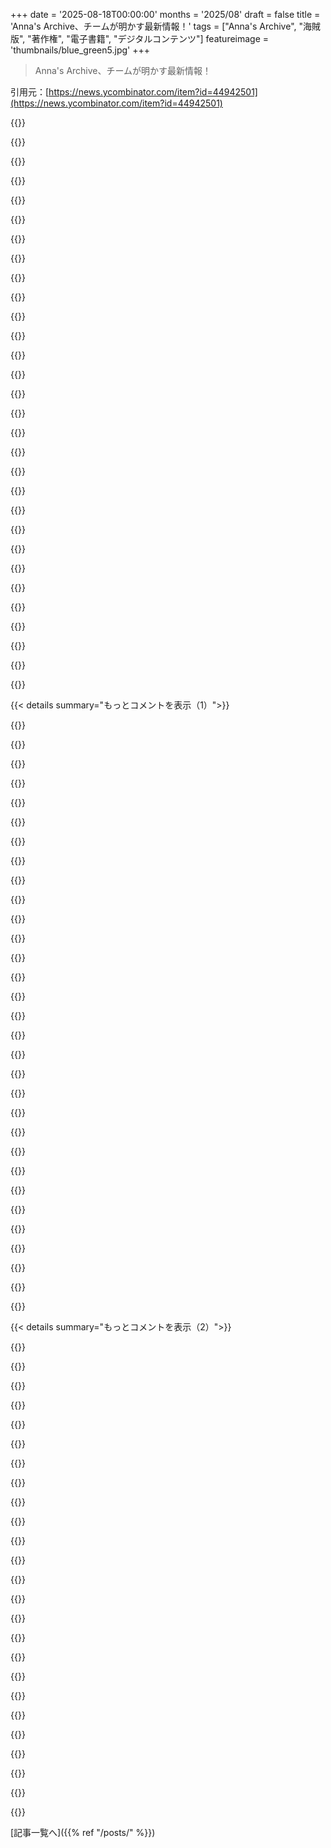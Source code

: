+++
date = '2025-08-18T00:00:00'
months = '2025/08'
draft = false
title = 'Anna's Archive、チームが明かす最新情報！'
tags = ["Anna's Archive", "海賊版", "著作権", "電子書籍", "デジタルコンテンツ"]
featureimage = 'thumbnails/blue_green5.jpg'
+++

> Anna's Archive、チームが明かす最新情報！

引用元：[https://news.ycombinator.com/item?id=44942501](https://news.ycombinator.com/item?id=44942501)




{{<matomeQuote body="俺はAnna’s Archiveで読む本を選んで、readComicsOnlineでコミックを選んでるよ。地元の実店舗で、オンラインで見つけた最高の作品を買うんだ。店員さんには、誰も知らないようなニッチな作品を探してもらうから、頭を抱えさせることもあるけどね。これって俺が例外なのかな？でも、こういうサービスがあるおかげで、選択の自由が守られてると思うな。" userName="lolive" createdAt="2025/08/18 18:55:41" color="#ff5733">}}




{{<matomeQuote body="＞俺って例外なのかな？<br>うん、君は例外だと思うよ、ごめん。確かなデータは永遠に得られないけど、多くの消費者は、すでに手に入れられるものをわざわざお金を出して買うほど強いモラルは持ってないと思うな。一部の特別な本は別だけどね。このシステムだとクリエイターは人気投票になりがちだし。俺は海賊版が売上減にならないって話は信じないよ、もちろん影響はあるに決まってる。" userName="Wowfunhappy" createdAt="2025/08/18 19:17:19" color="#ff5c5c">}}




{{<matomeQuote body="＞俺って例外なのかな？<br>数年前、あるインディーゲームの開発を追ってたんだ。開発者はDRMフリーにしたかった。オンライン機能もあったんだけど、アカウント数が売上を劇的に上回ってて驚いたよ。開発者のアップデートは、新機能の話から「ゲームを買ってくれ」という嘆願に変わっていって。結局、人気はあったけど海賊版が広まりすぎて、誰も買わないから開発を諦めざるを得なかったんだ。海賊版の話が出るたびに正当化する人がいるけど、結局みんなタダで欲しいからやってるだけだと思うよ。" userName="Aurornis" createdAt="2025/08/18 21:19:04" color="#38d3d3">}}




{{<matomeQuote body="難しいのは、海賊版がどれだけ実際の売上を奪っているのかを割り出すことだよね。業界は「100%奪っている」って主張するけど、それはバカげてる。でも0%以上なのは確かだね。インディーゲームの件では、タダなら遊ぶけどお金は払わないっていう人がたくさんいたんだろうな。DRMを付けても、そういう人たちは去っていくだけで、ゲームの評判も落ちるだけかもしれない。でも、数百本の正規版の売上と引き換えにBuzzを失うのが割に合うかは微妙だよね。Xbox Game Passみたいなサービスが、この問題の解決策になるかもしれないな。音楽ストリーミングみたいに、ゲーム業界でも海賊版を減らす効果があるかもね。ただ、それが平均的なゲームスタジオにとって経済的に成り立つかはまた別の話だけどね。ちなみに俺は何も海賊版は使ってないから、正当化する必要はないよ。" userName="kemayo" createdAt="2025/08/18 23:02:17" color="#38d3d3">}}




{{<matomeQuote body="＞多くの消費者は、すでに手に入れられるものをわざわざお金を出して買うほど強いモラルは持ってないと思うな。<br>それってゼロサム思考じゃない？図書館にも同じ理由で反対するの？物事をアクセスしやすくすることで、かえってその良いものの市場全体が拡大することもあるんだよ。読書する人が増えれば、本の市場も育つでしょ。" userName="vsri" createdAt="2025/08/18 20:16:16" color="#38d3d3">}}




{{<matomeQuote body="＞図書館にも同じ理由で反対するの？<br>いや、図書館は本を買わなきゃいけないから違うよ！たくさんの人が本を借りれば、図書館はもっと本を買う必要があるでしょ！確かに、著者の収入が減る可能性はあるけど、読者の数と著者が報酬を得ることの間には明確な関係があるよ。だから、Internet Archiveの貸出図書館は素晴らしいと思ったんだ。でも、結局訴えられちゃったのは本当に残念だね。" userName="Wowfunhappy" createdAt="2025/08/18 20:21:35" color="#785bff">}}




{{<matomeQuote body="俺はAnna’s Archiveからダウンロードした後に本を買うことはないよ。でも、それって間違った質問だと思うんだ。なんでほとんどの本がDRMフリーじゃないの？って聞くべきだよ。「海賊版」の本をダウンロードする主な理由は、正規版にある煩わしい障壁を全部取り除いてくれるからさ。つまり、より良い製品なんだよ。" userName="glimshe" createdAt="2025/08/18 19:38:45" color="#38d3d3">}}




{{<matomeQuote body="https://gizmodo.com/the-eu-suppressed-a-300-page-study-that-...<br>上記の記事から：<br>「オランダのEcory社は、著作権侵害の影響を数ヶ月間調査するよう委託され、2015年5月にEUに304ページにわたる報告書を提出した。その報告書は、『一般的に、結果はオンライン著作権侵害による売上減の確固たる統計的証拠を示していない。これは海賊版が全く影響しないという意味ではなく、統計分析がその影響を十分に信頼性をもって証明できないというだけである』と結論付けた。<br>この報告書は、違法なダウンロードやストリーミングが、実際には合法的なゲームの売上を押し上げる可能性すらあると指摘している。報告書が見つけた唯一の負の関連性は、大作映画だけだった。『結果は40％の置き換え率を示しており、最近のトップ映画が10本違法に視聴されるごとに、合法的に消費される映画が4本減ることを意味する』」" userName="ZunarJ5" createdAt="2025/08/18 19:22:43" color="#785bff">}}




{{<matomeQuote body="論理的に考えてみれば、Anna’s Archiveに本をアップロードするには、まず誰かがその本を買う必要があったってことだよね。" userName="bawolff" createdAt="2025/08/18 21:42:17" color="">}}




{{<matomeQuote body="「証拠なし＝存在せず」じゃないよ。300ページの報告書は読めないけど、結論には「オンライン著作権侵害が正規取引に与える全体的な影響は、明確な結果が出てない」って書いてあるね。特にゲームは、違法ダウンロードが正規販売を増やす可能性もあるって言うけど、無料ゲームも含まれるし誤差の範囲内。説得力ないよ。そもそも、どれだけ著作権侵害があるか、侵害がなかった場合の売上を正確に測るなんて無理だよ。良いデータなんて出ないと思う。" userName="Wowfunhappy" createdAt="2025/08/18 19:47:42" color="#ff5c5c">}}




{{<matomeQuote body="そうだね。でも図書館は人気がある本はたくさん買うけど、Anna’s Archiveは1冊で済んじゃうじゃん。それじゃあ著者にとって持続可能じゃないよ。僕はInternet Archiveのアプローチは好きだったんだけどね！Anna’s Archiveがやってることとは全然違うと思うな。" userName="Wowfunhappy" createdAt="2025/08/18 21:44:29" color="">}}




{{<matomeQuote body="他の意見は置いといてさ…。<br>「消費者ボイコットは、消費者が製品やサービスを諦めるっていう犠牲が伴うべきだ」っていう考え、どうしてそう思うのか純粋に知りたいな。ボイコットってことは、もう売上はゼロでしょ？お金は一切支払われないわけだし。その後で何が問題なの？一番大事なお金の問題は、最初から決まってることじゃん。" userName="skeaker" createdAt="2025/08/18 19:38:29" color="">}}




{{<matomeQuote body="ちょっとついていけないな。Anna’s Archiveにはレコメンドエンジンなんてないよね？Anna’s Archiveからたくさんの本をダウンロードして読んで、もしすごく気に入った本があったら、地元書店で買うってこと？" userName="dfxm12" createdAt="2025/08/18 19:39:21" color="">}}




{{<matomeQuote body="開発者が気にするのは売上とか経済的なことだけじゃないよ。自分の作品をコントロールしたい人もいるし、たとえ売上が減らなくても、ゲームを著作権侵害されたら不快に思うはずだ。多くのアーティストが自分のアートを勝手に転載されたり、プロフィール画像に使われたりするのを嫌がるのと同じだよ。" userName="charcircuit" createdAt="2025/08/19 03:03:21" color="#ff33a1">}}




{{<matomeQuote body="じゃないとボイコットしないインセンティブがなくなっちゃうからだよ。資本主義の良いところは、たとえ人気がない人でも、みんなが買いたいと思う製品を作ればお金を稼げるってことだ。それはステータスゲームとか人気争いよりも、社会に現実味を与えてくれるんだよね。" userName="ChadNauseam" createdAt="2025/08/18 19:48:51" color="">}}




{{<matomeQuote body="フランスのコミック海賊シーンには面白いルールがあるんだ。リリースから約6ヶ月のタイムラグを設けてるんだって。これってすごく良い妥協点だよね。著作権侵害がなかったらこれらのコミックに出会えなかっただろうけど、今は気に入ったものがあれば発売日に買うよ（DRMを解除して個人で使うけどね）。ダウンロードのほとんどはコレクション目的だけど、もし気に入って最後まで読んだら、何らかの形で作者をサポートするつもり。" userName="msp26" createdAt="2025/08/18 23:01:17" color="#ff33a1">}}




{{<matomeQuote body="「なんでほとんどの本がDRMフリーじゃないのか、疑問に思うべきだ」って言うけど、<br>それはほとんどの人が気にしてないからだよ！僕は君と同じでDRMフリーのメディアを所有したいから、ゲームはGOGで、オーディオブックはdownpour.comやlibro.fmで買ってるんだ。でもほとんどの人はSteamでゲームを、Audibleでオーディオブックを買うよね。Audibleは本当に悲しいよ！DRMフリーの代替店がたくさんあるのに、なんでみんな使わないんだろう？" userName="Wowfunhappy" createdAt="2025/08/18 21:17:14" color="#ff33a1">}}




{{<matomeQuote body="これは複雑な問題だね。何年も前だけど、僕は映画リリースグループに関わってたんだ。そのグループのほとんどの人は、普通の人よりもたくさんのVHSやDVDを持ってたよ。これは当然かもね、かなりの時間と労力がかかるから。ダウンロード専門の人たちはもっと色々で、アメリカ国外に住んでてすぐに国内公開を見られない人もいたし、「著作権侵害できるのに金払うなんて負け組だ」って堂々と言う人もいたね。" userName="aidenn0" createdAt="2025/08/18 20:52:05" color="#38d3d3">}}




{{<matomeQuote body="それでも、図書館が買うのは、ちょっと人気の本でもたぶん5冊くらいだよ。もしそれしか売れなかったとしたら、それも持続可能だとは思えないな。" userName="bawolff" createdAt="2025/08/18 21:53:11" color="">}}




{{<matomeQuote body="デフォルトで全部ボイコットするって考え方はおかしいよ。みんな基本的に物を買うのが当たり前だしね。それが道徳的だと思ってたり、サービスが便利だったり、単にその作品を応援したいからとか、理由は色々あるんだ。大勢の人が金を払う方を選ぶから、ボイコットなんてほとんど成功しないのは明らかだろ。" userName="skeaker" createdAt="2025/08/18 20:07:33" color="">}}




{{<matomeQuote body="君の話、「World of Goo」のそれに似てるね。ユニークなIPアドレスと販売数を比較したら90%も海賊版だったらしいけど、彼らは諦めずに「World of Goo 2」をDRMフリーで出したんだよ。" userName="boomboomsubban" createdAt="2025/08/18 23:13:11" color="#ff33a1">}}




{{<matomeQuote body="物って、普通は買わないのがデフォルトだよ。みんなお金を失いたくないしね。もしお金を使わずに手に入るなら、お金を使わないのを正当化するのは超簡単。人は自分の金銭的な利益になるような決断をしがちだろ。" userName="Wowfunhappy" createdAt="2025/08/18 20:12:05" color="">}}




{{<matomeQuote body="Downpourとかlibro.fmでDRMフリーのオーディオブックがほとんど何でも見つかるって本当？<br>Downpourをちょっと見たけど、ほとんどDRMフリーだって書いてあるね。意味が分からないよ。どうして権利者は文句言わないんだ？DRMフリーの電子書籍なんて読みたいもの全然ないのにさ。オーディオブックは声優の演技で制作費も高いのに、Aリストの作家が自分の本をナレーションして、DRMフリーで売るなんてありえるの？" userName="bluebarbet" createdAt="2025/08/18 22:40:52" color="">}}




{{<matomeQuote body="「海賊版は、買う前に試せるから良い」って言うけどさ、正直言って100人中何人が結局買うの？もし最終的に利益がプラスになるなら、開発者がDRMのライセンスに何百万ドルも払うわけないじゃん。" userName="tonyhart7" createdAt="2025/08/19 05:03:48" color="">}}




{{<matomeQuote body="本って、物理的な製品がデジタル版より良かったり、少なくとも別物だったりするから、デジタル版を持ってても買っちゃうのは何となく分かるんだよね。これはストリーミングサービスとは違う。ストリーミングサービスは有料版が海賊版より明らかに劣る場合が多いし（オフライン不可、一部モニターで動かない、低ビットレート限定とか）。" userName="ndriscoll" createdAt="2025/08/18 19:29:08" color="#ff5c5c">}}




{{<matomeQuote body="レコード、CD、MP3と散財して、DVDもリージョンで困ってリッピング。本もたくさん買ったけど、今はデジタルで読んでるよ。メディア企業に罪悪感なんてこれっぽっちもないね。著作権はクリエイターを支えてきたけど、今は消費者と中間業者間のバカげた戦争の武器になってるんだ。<br>面白いのは、中間業者が全部自業自得ってこと。物理媒体を買うことをIPのライセンスとごっちゃにしたけど、一般人は「物を買った」感覚だったんだ。使わなくなった物を譲るのは文化として根付いてるのに、買った物に制限かけられるのは変だった。デジタル化で媒体が消えたら、「これって話が違うぞ」ってなったんだよ。だって媒体にもお金払ってたのに、同じかそれ以上払って、もう誰とも共有できないなんてさ。今は媒体を持ってないから、何も所有してないってことになった。なのに出版社や映画プロデューサーは銀行みたいに座ってるだけで笑いが止まらないんだろ。" userName="jacquesm" createdAt="2025/08/18 21:14:57" color="#ff33a1">}}




{{<matomeQuote body="いくつかの国では、空のメディア（ストレージ）に特別な税金を払う義務があって、その収益は著作権所有者に再分配されるんだ。これらの国の一部は、ローマ法原則に基づいてるから、法律で明確に禁止されてないことは禁止されてないんだよ。だから、公式リリース後のメディア（映画とか）のダウンロードが許可されてる国もあって、ダウンロードする人は、この税金の形でその特権を支払ってることになるね。EU向けにはDirective 2001/29/EC (第5条)が、他の国はWCT, 1996 (第10条)やWPPT, 1996 (第16条)を根拠にしてるよ。詳しくはこちら: https://en.m.wikipedia.org/wiki/Private_copying_levy<br>この特権を支払った顧客による本、映画、テレビ番組、音楽のダウンロードを、君も支持してくれると嬉しいな。" userName="subscribed" createdAt="2025/08/18 21:59:31" color="#38d3d3">}}




{{<matomeQuote body="正直言って、そういう法律はまともだとは思えないね。だって、その税金で集められたお金が、主に既存の著作権カルテルに流れてて、クリエイターには公平に分配されてないんだからさ。" userName="account42" createdAt="2025/08/19 08:17:35" color="">}}




{{<matomeQuote body="Game Passの問題点は、Spotifyモデルをゲームに持ち込んだことだよ。実際、あまりスケールしないみたいで、Microsoftはゲームにおけるサブスクリプションサービスへの嫌悪感が根強く、だいたい3500万ユーザーで頭打ちになってるんだ。これじゃ、インディー規模の開発費すら償却できないよね。<br>特にインディー開発者はGame Passが好きじゃない。Spotify並みの低い報酬らしいからさ。Spotifyは大手音楽レーベルと有利な契約を結んでるからやっていけるけど、普通のインディーバンドなんて、Spotifyでいくら聞かれてもほとんど儲からないんだ。インディーバンドはライブとかグッズで補うけど、ゲームじゃそうはいかないしね。有料ゲームのマイクロトランザクションは嫌われるし、グッズも期待通りには売れない。Spotifyモデルは、音楽業界を「サイド」収入に依存するように変えたから「機能してる」ってだけでさ、それでも不満なミュージシャンは多いんだよ。" userName="noirscape" createdAt="2025/08/19 10:25:47" color="#ff33a1">}}




{{<matomeQuote body="レポートによると、海賊行為が販売を減らしている証拠はないって結論だけど、これは間違いだよね。ブロックバスター映画の販売は40%も落ちてるって結論が出てるし。彼らの他の結論を否定するなら、もっと方法論をちゃんと分析しないとダメだよ。" userName="griffzhowl" createdAt="2025/08/18 19:58:32" color="#ff33a1">}}




{{< details summary="もっとコメントを表示（1）">}}

{{<matomeQuote body="図書館で読んでた本のシリーズが揃ってなくて、Anna’s Archiveで手に入れたんだ。紙とオーディオブックも持ってるからケチじゃないよ。昔は本を溜め込んでたけど、今は読み返す本だけをキープしてる。<br>年取ってきて、読める本の数には限りがあるって初めて実感したんだ。Duneを最後にもう一度読んで、古い本は売っちゃったよ。" userName="hinkley" createdAt="2025/08/18 19:34:24" color="#38d3d3">}}




{{<matomeQuote body="Dune（どの adaptation かは覚えてない）のオーディオブックを聴くまで、ずっと反対派だったんだ。でもあれは最高の体験だったよ。やっぱり本（電子書籍ね、たくさん持ち運べるから）の方が好きだけど、オーディオブックもいくつか聴いてみて、読むのとは違うけど不思議と馴染む感じがいいなって思うようになったよ。" userName="subscribed" createdAt="2025/08/19 10:38:42" color="#38d3d3">}}




{{<matomeQuote body="読まなきゃって思ってるけど、なかなか腰を据えて読めない本があるんだ。そこでオーディオブックを使い始めたよ。ホメロスは詩のリズムが全然つかめなくて、4ページで挫折しそうになったけど、通勤中に聴いたら全部いけた！<br>造園やウォーキング中にもたくさん聴いたな。今はお気に入りを、用事をしながら繰り返し聴いてるよ。" userName="hinkley" createdAt="2025/08/19 19:45:27" color="#38d3d3">}}




{{<matomeQuote body="あと、Anna’s Archiveは誰でもシードして長期保存に参加できるトレントリストも提供してるんだよ。<br>https://annas-archive.org/torrents" userName="vlade11115" createdAt="2025/08/18 17:33:37" color="#ff5733">}}




{{<matomeQuote body="i2pトレントが、こういうサイトでオプションとして提供されないのは意外だね。みんな法的リスクを恐れて協力しないんだろうけど、i2pならその心配も減るのに。" userName="aniviacat" createdAt="2025/08/18 18:44:49" color="">}}




{{<matomeQuote body="最近i2pってどうなの？昔はよく使ってて、楽しかったなぁ。1997年みたいに、まだインターネットがアットホームな感じだったよね。" userName="gylterud" createdAt="2025/08/18 19:35:27" color="">}}




{{<matomeQuote body="ちゃんと動いてるし、良くなってるよ。でも、まだ mainstream にはなってないね。" userName="Sarky" createdAt="2025/08/19 10:57:03" color="">}}




{{<matomeQuote body="いいね！いつかまた使ってみようかな！ルーティングプロトコルも、サービス設定のしやすさも、本当に気に入ってたんだ。" userName="gylterud" createdAt="2025/08/19 14:06:49" color="">}}




{{<matomeQuote body="I2PでTorrentすると、速度がマジ遅いんだよな。500kbpsじゃ10TBのファイルをダウンロードするのに2000日もかかるってさ！" userName="6jQhWNYh" createdAt="2025/08/19 09:06:52" color="#ff33a1">}}




{{<matomeQuote body="昔はみんなプライベートトラッカー用にシードボックス持ってたのに、今じゃ何TBもストレージ自慢する人がいても、全部シードしてる人ってごく一部なんだね。数百GBくらいのTorrentならもっとシードしてくれる人がいると思ってたから、ちょっと意外だわ。" userName="vidyesh" createdAt="2025/08/19 05:49:11" color="">}}




{{<matomeQuote body="Sci-Hub（約90TB）とLibgen-non-fiction（77.5TB）って、まさに科学知識の宝庫だから守るべきだよね。個人的には16TBだけど、200TBまで増やすのはビビるわ。16TBディスク12個で約2200ドルだって。俺には無理だけど、科学知識を保存する費用としては5000ドルでも安いかも。Sci-Hubは2022年から更新されてないみたいだけど、その170TBの価値はこれからもずっと大きいだろうね。" userName="mk_stjames" createdAt="2025/08/18 20:45:32" color="#45d325">}}




{{<matomeQuote body="『Sci-Hubは2022年に更新止まった』って話、確かにarXivとかオープンアクセスがあるから今だと影響少ない分野もあるけど、古い記事にはめっちゃ重要なんだよね。ミラーリングの2200ドルは個人にはきついけど、大学の部署なら全然出せる額だと思う。最近Libgenが使えなくて困ったし、もしLibgen/Sci-Hub/Anna’s ArchiveがNapsterみたいになったら、多くの研究者がマジ困ると思うよ。" userName="jasonfarnon" createdAt="2025/08/18 23:45:33" color="#ff33a1">}}




{{<matomeQuote body="合計は167.5TBで、200TBじゃないよ。最近は16TBより大きいディスクも買えるし、30TBのもあるよ。バイト単価だと20TBディスクが一番お得かもね。" userName="account42" createdAt="2025/08/19 08:26:25" color="">}}




{{<matomeQuote body="これってほとんどPDFだよね？もし高圧縮・重複排除されたプレーンテキストだったらどれくらいの容量になるんだろう？人類の科学知識って、大型ハードディスク1台に全部収まっちゃうのかな？" userName="bawolff" createdAt="2025/08/18 21:49:16" color="">}}




{{<matomeQuote body="テキストだけなら過去400年の科学知識は20TBくらいに収まるけど、図表とか画像が必要だからね。特に1960年代とか70年代のスキャン資料は、ノイズのせいで全然圧縮できないからデカいんだよ。表紙の画像を省略すれば容量は減るけど、俺はそういう改変には反対かな。ストレージがどんどん安くなってるから、資料は可能な限り高品質で全部残すべきだって思う。" userName="mk_stjames" createdAt="2025/08/18 22:33:40" color="#785bff">}}




{{<matomeQuote body="20TBのテキストデータって、圧縮したらだいたい6TBくらいになるんだってさ。マジでヤバくない？ポケットに入る外付けHDDに、人類が蓄積してきた知識のほとんどが収まっちゃうとか。今の時代ってすごいよな。100年前どころか20年前の人に話しても信じないだろうな。" userName="bawolff" createdAt="2025/08/19 00:24:17" color="">}}




{{<matomeQuote body="Anna’s Archiveのブログでも全く同じ話が書かれてるよ。オープンソースのOCRがもっと賢くなれば、世界の出版されてる知識全部が自分のパソコンに入っちゃうようになるってさ。" userName="polytely" createdAt="2025/08/19 16:44:40" color="">}}




{{<matomeQuote body="Stewart Brandの「情報は高価になりたがると同時に、無料になりたがる」って引用は、情報が持つ価値と流通コスト低下の葛藤を言い当ててるんだよね。この緊張関係はなくならないって言ってるよ。" userName="tzs" createdAt="2025/08/18 18:01:34" color="#38d3d3">}}




{{<matomeQuote body="Anna’s Archiveってどうやって資金調達して、オンラインで活動し続けられてるんだろう？<br>きっと彼らを潰したい政府とか組織もいるだろうに、不思議だよね。" userName="akudha" createdAt="2025/08/18 19:10:55" color="">}}




{{<matomeQuote body="「情報は高価になりたがるvs無料になりたがる」ってのは本当の緊張関係じゃないよ。モノの本質的価値が、手軽に入手できるのに値段を高く保つなんてことはないんだから。<br>「砂漠のダイヤモンド」の話と同じで、固有の価値も入手しやすさも、両方とも価格の上限を決めるだけ。これを「緊張してる」って言うのはおかしいよ。" userName="thaumasiotes" createdAt="2025/08/18 18:36:59" color="#45d325">}}




{{<matomeQuote body="なんでも、一部の大企業がAnna’s Archiveのコレクションにアクセスするために金を払ってるらしいよ。<br>そのコレクションがLLMのトレーニングにめちゃくちゃ役立つんだってさ。" userName="solidsnack9000" createdAt="2025/08/18 19:51:21" color="">}}




{{<matomeQuote body="ほとんどの情報は簡単には手に入らない。<br>知識は力であり金だから、わざと隠されてるんだ。<br>著作権侵害で情報の価値がなくなると、誰も公開しなくなり、情報は昔の地図みたいに一部の人間だけが知る機密になっちゃうかもしれないね。" userName="carlosjobim" createdAt="2025/08/18 19:27:41" color="#45d325">}}




{{<matomeQuote body="57423のStewart Brandの言葉は「引用」じゃなくて「発言」だし、他の発言は関係ないでしょ。<br>「引用の一部」って言う人はマジでウザい。<br>だって、一部だけが引用されるのは、その部分だけが良くて、他はゴミだからに決まってるじゃん。<br>そもそも、この人のランダムな意見が今回の会話にどう関係するんだよ？" userName="bmacho" createdAt="2025/08/18 18:59:38" color="">}}




{{<matomeQuote body="社会保障番号だって「無料になりたがる情報」の一つなんじゃない？<br>それとも、特定情報の公開に関心がある人が、その情報公開の自由をコントロールすべきだって言いたいのかな？" userName="crowcroft" createdAt="2025/08/18 18:18:25" color="#ff5c5c">}}




{{<matomeQuote body="「企業がAnna’s Archiveに金払ってる」って話、どこ情報？<br>Anna’s Archiveのトレントは全部公開されてるんだから、なんで「大企業」が金を払う必要があるんだよ？" userName="tkel" createdAt="2025/08/18 21:40:40" color="">}}




{{<matomeQuote body="この問題の解決策は、営業秘密保護を廃止して特許に一本化するか、政府に預けて一定期間後に公開することだよ。<br>レシピを公開したくない？<br>そんなこと言ってたら、優秀な科学者が競合他社に持って行っちゃうぜ。<br>営業秘密は「IP」法の趣旨に反するし、公益にもならないんだ。" userName="ndriscoll" createdAt="2025/08/18 19:40:14" color="#ff5733">}}




{{<matomeQuote body="Anna’s Archiveの主な収益源は、高速ダウンロードミラーへの寄付みたいだよ。ここから寄付できるよ。<br>https://annas-archive.org/donate" userName="jampekka" createdAt="2025/08/18 19:30:30" color="#ff5733">}}




{{<matomeQuote body="広く使われる識別子の機密性だけをセキュリティにするのはバカげてる。SSNとかの悪用が失敗するのは、攻撃者のせいじゃなくて、それを使う側のセキュリティ対策が甘いせいだよ。" userName="ethbr1" createdAt="2025/08/18 19:15:25" color="">}}




{{<matomeQuote body="これ起きてるの確認したよ。でも支払われるお金は数千ドルくらいで、全然足りないみたい。たぶん寄付でなんとかやってるんじゃないかな。" userName="qingcharles" createdAt="2025/08/18 21:39:05" color="">}}




{{<matomeQuote body="赤ちゃんにマイクロチップを埋め込まない限り、人の思考や秘密は止められない。もし発見が報われないなら、みんな秘密にするだろうね。そうすると、すごく多くの人に役立つ情報が失われちゃう。引用された人も言ってるけど、情報へのアクセスと補償のバランスは難しいよね。海賊行為も高額なアクセスも正しい解決策じゃないよ。" userName="carlosjobim" createdAt="2025/08/18 20:34:52" color="#785bff">}}

{{</details>}}




{{< details summary="もっとコメントを表示（2）">}}

{{<matomeQuote body="ロシアとAnna’sの間に何か関係があるなら、もっと詳しく教えてくれない？ダウンボートする前に知りたいんだ。" userName="Mistletoe" createdAt="2025/08/18 19:05:44" color="">}}




{{<matomeQuote body="”情報は自由であるべき”って誤解されてる言葉にうんざりだよ。あれは単なる傾向の観察であって、道徳的な決まり事じゃなかったんだ。もし本当に情報が自由であるべきって信じるなら、まず自分の会社のソースコードを公開しなよ。" userName="gjsman-1000" createdAt="2025/08/18 17:51:13" color="#ff5733">}}




{{<matomeQuote body="寄付でうまくやってるなんて、絶対に思わない方がいいよ。そんなこと、めったにないから。" userName="KeplerBoy" createdAt="2025/08/19 07:02:59" color="">}}




{{<matomeQuote body="緊張が生まれるのは、情報が一時的に抑えられちゃうことがあるからだね。例えば、高価なEブックやビデオコースみたいに。最初は希少だけど、誰か一人でもトレント作っちゃったら終わり。情報を独占したい人たちと、自由にしたい人たちの間で葛藤があるんだ。" userName="jonahx" createdAt="2025/08/18 18:48:58" color="#ff5733">}}




{{<matomeQuote body="”みんな尊敬されるべきだ”って思うだけだよ。深く考えすぎなくていいんじゃないかな。人生で数少ない、ただ真実だって言えることの一つで、証明なんていらないよ。" userName="danielPort9" createdAt="2025/08/18 17:54:32" color="">}}




{{<matomeQuote body="Anna’s Archiveに寄付したいんだけど、犯罪組織に寄付したって言われてトラブルにならないか心配だよ。ビットコイン以外でさ。" userName="glimshe" createdAt="2025/08/18 19:43:00" color="">}}




{{<matomeQuote body="企業秘密って期限がないから、共有が犯罪になってるんだ。個人の秘密より企業秘密の方が影響デカいのに、企業が何か見返りをくれないなら保護する必要ないよね。本来、IP法は期間限定の保護のはず。コカ・コーラのレシピなんて1世紀前に特許切れてるのに、なんでいまだに保護されてるの？<br>従業員が秘密を広めてもOKにすべきだよ。" userName="ndriscoll" createdAt="2025/08/18 21:13:01" color="#ff33a1">}}




{{<matomeQuote body="彼が個人的に疑ってるって言ったのは、ただの捨てゼリフじゃない？それに、俺が壊したいと思ってる組織を敵が壊してくれてるなら、文句は言わないよ。" userName="stavros" createdAt="2025/08/18 19:27:03" color="">}}




{{<matomeQuote body="ヨーロッパで巨大な商業ビルを燃やしてるって？それ、誰が、どのビルを燃やしてるの？" userName="9dev" createdAt="2025/08/18 18:50:05" color="">}}




{{<matomeQuote body="「Information wants to be free」ってのが、「無料になりたがる（gratis）」って意味で、「自由であること（libre）」を指すわけじゃないって分かったのは、俺にとってすごく役立ったよ。費用を指すとは気づいてなかったんだ。" userName="stavros" createdAt="2025/08/18 19:22:25" color="#ff5c5c">}}




{{<matomeQuote body="新しいものをアーカイブするっていう、その継続的な作業に彼らが興味を持ってるからだと思うよ。" userName="bibabaloo" createdAt="2025/08/18 23:29:29" color="">}}




{{<matomeQuote body="人って良いことも悪いことも同時にできるじゃん。俺が良いことをサポートすることで悪いことが直接的に助長されないなら、良いことをやめる必要ないと思うんだ。" userName="Ar-Curunir" createdAt="2025/08/18 18:01:52" color="">}}




{{<matomeQuote body="”あの適当な奴の適当な意見なんて誰が気にするんだ？”<br>お前は気にしないんだろ。<br>”この会話でどう関係があるの？”<br>お前が気にすれば、関係あるって分かるはずだよ。<br>「気にしない」ってのは、もう古い考え方だよな。" userName="balamatom" createdAt="2025/08/19 06:17:29" color="">}}




{{<matomeQuote body="https://en.wikipedia.org/wiki/Information_wants_to_be_free で、これについてもっと詳しく読めるよ。" userName="bmacho" createdAt="2025/08/18 19:26:26" color="#785bff">}}




{{<matomeQuote body="このプロジェクトのチームに拍手！UIが去年より良くなってるみたいだね。でも、一番の課題はアクセスし続けられるか、存続できるかだよね。どれくらい努力してるんだろう？色んな邪魔が入っても、浮き沈みなくやっていけるのかな？" userName="thorn" createdAt="2025/08/18 17:24:54" color="#785bff">}}




{{<matomeQuote body="UIが最近2～5日くらいで結構大きく変わったね。ちょっとした不満なんだけど、前はモバイルでも検索結果がもっと見やすかったんだ。新しいデザインだと画面に4～5件くらいしか表示されなくてさ。" userName="jauntywundrkind" createdAt="2025/08/18 17:51:05" color="">}}




{{<matomeQuote body="検索設定＝＞表示＝＞リスト（コンパクト）ってやってみて。" userName="pilimi_anna" createdAt="2025/08/20 01:32:35" color="#785bff">}}




{{<matomeQuote body="Shadow librariesの運営者たちは、人類への貢献でノーベル賞をもらうべきだね。Satoshiもきっと誇りに思うだろうな。" userName="ofou" createdAt="2025/08/18 17:51:00" color="">}}




{{<matomeQuote body="Satoshiが誇りに思うことってさ、検閲されずにShadow librariesに資金を出せる能力と、アイテムが一つだけでもリストとして数えられること、だよね。" userName="jancsika" createdAt="2025/08/18 19:22:40" color="">}}




{{<matomeQuote body="正直なところ、Bitcoinの理論全体はしっかりしてるし、投機的な投資で汚されても、誇りに思うべきものだと思うよ。" userName="skeaker" createdAt="2025/08/18 19:35:58" color="">}}




{{<matomeQuote body="そうだね。個人的にはオリジナルのBitcoinホワイトペーパーは天才的な作品だと思うよ。ソフトなゲーム理論的なインセンティブとハードな暗号技術的な保証のバランスがすごくクールなんだ。この組み合わせアプローチをもっと探求するシステムを見たいな。「技術で社会問題を解決できない」って格言があるけど、Bitcoinはそれをどうやるかの青写真なんだ。問題はそれ以降に出てきた全部だね。" userName="bawolff" createdAt="2025/08/18 21:46:43" color="#ff33a1">}}




{{<matomeQuote body="Bitcoinでどんな問題を解決したの？" userName="vasco" createdAt="2025/08/19 11:07:51" color="">}}




{{<matomeQuote body="分散型の二重支払い問題だよ。それが解決するのに役立つ問題かどうかは議論するつもりはないけど、その解決策は独創的だし、使われている方法が他の問題にも応用できる可能性はあると思うな。" userName="bawolff" createdAt="2025/08/19 17:14:51" color="">}}




{{<matomeQuote body="ブロックチェーンだよ。<br>https://en.m.wikipedia.org/wiki/Blockchain" userName="bdhcuidbebe" createdAt="2025/08/19 12:05:12" color="">}}

{{</details>}}



[記事一覧へ]({{% ref "/posts/" %}})
